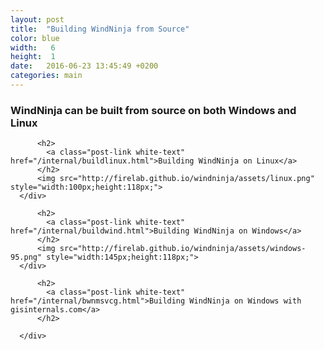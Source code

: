 ```yaml
---
layout: post
title:  "Building WindNinja from Source"
color: blue
width:   6
height:  1
date:   2016-06-23 13:45:49 +0200
categories: main
---
```



### WindNinja can be built from source on both Windows and Linux


<div class="col col-6">
  <div class="block red">
      <div class="block-body height-1">
          <span class="post-meta white-text"></span>

          <h2>
            <a class="post-link white-text" href="/internal/buildlinux.html">Building WindNinja on Linux</a>
          </h2>
          <img src="http://firelab.github.io/windninja/assets/linux.png" style="width:100px;height:118px;">
      </div>
  </div>
</div>
<div class="col col-6">
  <div class="block blue">
      <div class="block-body height-1">
          <span class="post-meta white-text"></span>

          <h2>
            <a class="post-link white-text" href="/internal/buildwind.html">Building WindNinja on Windows</a>
          </h2>
          <img src="http://firelab.github.io/windninja/assets/windows-95.png" style="width:145px;height:118px;">
      </div>
  </div>
</div>
<div class="col col-6">
  <div class="block green">
      <div class="block-body height-1">
          <span class="post-meta white-text"></span>

          <h2>
            <a class="post-link white-text" href="/internal/bwnmsvcg.html">Building WindNinja on Windows with gisinternals.com</a>
          </h2>

      </div>
  </div>
</div>
